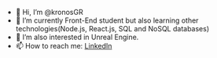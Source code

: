 - 👋 Hi, I’m @kronosGR
- 🌱 I’m currently Front-End student but also learning other technologies(Node.js, React.js, SQL and NoSQL databases)
- 👀 I’m also interested in Unreal Engine.
- 📫 How to reach me: [LinkedIn](https://www.linkedin.com/in/kronosgr/)

<!---
kronosGR/kronosGR is a ✨ special ✨ repository because its `README.md` (this file) appears on your GitHub profile.
You can click the Preview link to take a look at your changes.
--->
